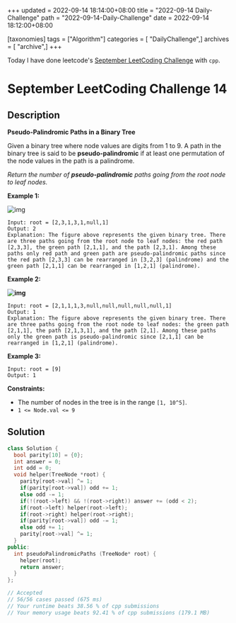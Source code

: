 +++
updated = 2022-09-14 18:14:00+08:00
title = "2022-09-14 Daily-Challenge"
path = "2022-09-14-Daily-Challenge"
date = 2022-09-14 18:12:00+08:00

[taxonomies]
tags = ["Algorithm"]
categories = [ "DailyChallenge",]
archives = [ "archive",]
+++

Today I have done leetcode's [September LeetCoding Challenge](https://leetcode.com/problems/pseudo-palindromic-paths-in-a-binary-tree/) with `cpp`.

<!-- more -->

# September LeetCoding Challenge 14

## Description

**Pseudo-Palindromic Paths in a Binary Tree**

Given a binary tree where node values are digits from 1 to 9. A path in the binary tree is said to be **pseudo-palindromic** if at least one permutation of the node values in the path is a palindrome.

*Return the number of **pseudo-palindromic** paths going from the root node to leaf nodes.*

 

**Example 1:**

![img](https://assets.leetcode.com/uploads/2020/05/06/palindromic_paths_1.png)

```
Input: root = [2,3,1,3,1,null,1]
Output: 2 
Explanation: The figure above represents the given binary tree. There are three paths going from the root node to leaf nodes: the red path [2,3,3], the green path [2,1,1], and the path [2,3,1]. Among these paths only red path and green path are pseudo-palindromic paths since the red path [2,3,3] can be rearranged in [3,2,3] (palindrome) and the green path [2,1,1] can be rearranged in [1,2,1] (palindrome).
```

**Example 2:**

**![img](https://assets.leetcode.com/uploads/2020/05/07/palindromic_paths_2.png)**

```
Input: root = [2,1,1,1,3,null,null,null,null,null,1]
Output: 1 
Explanation: The figure above represents the given binary tree. There are three paths going from the root node to leaf nodes: the green path [2,1,1], the path [2,1,3,1], and the path [2,1]. Among these paths only the green path is pseudo-palindromic since [2,1,1] can be rearranged in [1,2,1] (palindrome).
```

**Example 3:**

```
Input: root = [9]
Output: 1
```

 

**Constraints:**

- The number of nodes in the tree is in the range `[1, 10^5]`.
- `1 <= Node.val <= 9`

## Solution

``` cpp
class Solution {
  bool parity[10] = {0};
  int answer = 0;
  int odd = 0;
  void helper(TreeNode *root) {
    parity[root->val] ^= 1;
    if(parity[root->val]) odd += 1;
    else odd -= 1;
    if(!(root->left) && !(root->right)) answer += (odd < 2);
    if(root->left) helper(root->left);
    if(root->right) helper(root->right);
    if(parity[root->val]) odd -= 1;
    else odd += 1;
    parity[root->val] ^= 1;
  }
public:
  int pseudoPalindromicPaths (TreeNode* root) {
    helper(root);
    return answer;
  }
};

// Accepted
// 56/56 cases passed (675 ms)
// Your runtime beats 38.56 % of cpp submissions
// Your memory usage beats 92.41 % of cpp submissions (179.1 MB)
```

